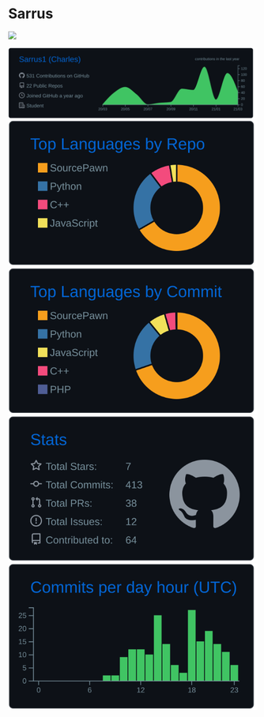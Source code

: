 # Sarrus

![](https://komarev.com/ghpvc/?username=Sarrus1)

[![](https://raw.githubusercontent.com/Sarrus1/Sarrus1/master/profile-summary-card-output/github_dark/0-profile-details.svg)](https://github.com/Sarrus1/github-profile-summary-cards)
[![](https://raw.githubusercontent.com/Sarrus1/Sarrus1/master/profile-summary-card-output/github_dark/1-repos-per-language.svg)](https://github.com/Sarrus1/github-profile-summary-cards) [![](https://raw.githubusercontent.com/Sarrus1/Sarrus1/master/profile-summary-card-output/github_dark/2-most-commit-language.svg)](https://github.com/Sarrus1/github-profile-summary-cards)
[![](https://raw.githubusercontent.com/Sarrus1/Sarrus1/master/profile-summary-card-output/github_dark/3-stats.svg)](https://github.com/Sarrus1/github-profile-summary-cards) [![](https://raw.githubusercontent.com/Sarrus1/Sarrus1/master/profile-summary-card-output/github_dark/4-productive-time.svg)](https://github.com/Sarrus1/github-profile-summary-cards)
